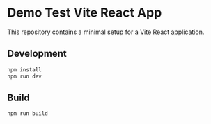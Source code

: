 # Demo Test Vite React App

This repository contains a minimal setup for a Vite React application.

## Development

```bash
npm install
npm run dev
```

## Build

```bash
npm run build
```
